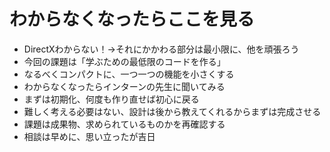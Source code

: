 # わからなくなったらここを見る
- DirectXわからない！→それにかかわる部分は最小限に、他を頑張ろう
- 今回の課題は「学ぶための最低限のコードを作る」
- なるべくコンパクトに、一つ一つの機能を小さくする
- わからなくなったらインターンの先生に聞いてみる
- まずは初期化、何度も作り直せば初心に戻る
- 難しく考える必要はない、設計は後から教えてくれるからまずは完成させる
- 課題は成果物、求められているものかを再確認する
- 相談は早めに、思い立ったが吉日
